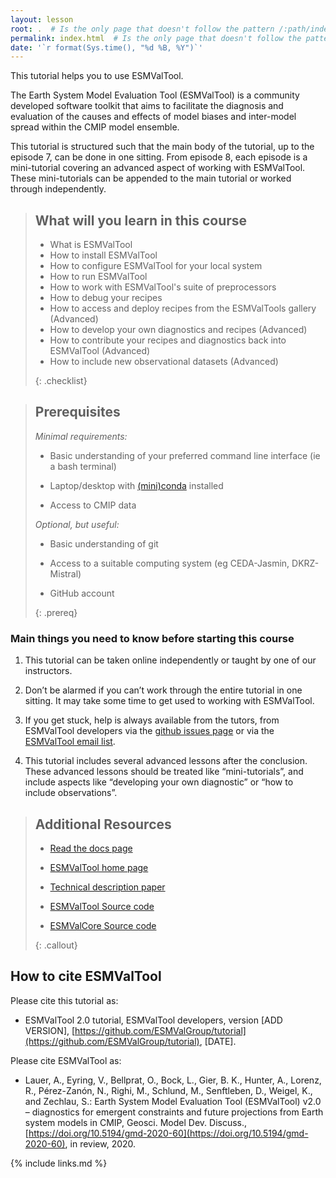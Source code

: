 ```yaml
---
layout: lesson
root: .  # Is the only page that doesn't follow the pattern /:path/index.html
permalink: index.html  # Is the only page that doesn't follow the pattern /:path/index.html
date: '`r format(Sys.time(), "%d %B, %Y")`'
---
```


This tutorial helps you to use ESMValTool.  

The Earth System Model Evaluation Tool (ESMValTool) is a community developed software toolkit that aims to facilitate
the diagnosis and evaluation of the causes and effects of model biases and inter-model spread within the CMIP model
ensemble.

This tutorial is structured such that the main body of the tutorial, up to the episode 7, can be done in one sitting.
From episode 8, each episode is a mini-tutorial covering an advanced aspect of working with ESMValTool.
These mini-tutorials can be appended to the main tutorial or worked through independently.

> ## What will you learn in this course
>
>   - What is ESMValTool
>   - How to install ESMValTool
>   - How to configure ESMValTool for your local system
>   - How to run ESMValTool
>   - How to work with ESMValTool's suite of preprocessors
>   - How to debug your recipes
>   - How to access and deploy recipes from the ESMValTools gallery (Advanced)
>   - How to develop your own diagnostics and recipes (Advanced)
>   - How to contribute your recipes and diagnostics back into ESMValTool (Advanced)
>   - How to include new observational datasets (Advanced)
>
>{: .checklist}

> ## Prerequisites
>
> *Minimal requirements:*
>
>  - Basic understanding of your preferred command line interface (ie a bash terminal)
>
>  - Laptop/desktop with [(mini)conda](https://docs.conda.io/en/latest/miniconda.html) installed
>
>  - Access to CMIP data
>
> *Optional, but useful:*
>
>  - Basic understanding of git 
>
>  - Access to a suitable computing system (eg CEDA-Jasmin, DKRZ-Mistral)
>
>  - GitHub account 
>
>{: .prereq}

### Main things you need to know before starting this course

1. This tutorial can be taken online independently or taught by one of our instructors.

2. Don’t be alarmed if you can’t work through the entire tutorial in one sitting. It may take some time to get used to working with ESMValTool.

3. If you get stuck, help is always available from the tutors, from ESMValTool developers via the [github issues page](https://github.com/ESMValGroup/ESMValTool/issues) 
    or via the [ESMValTool email list](mailto:esmvaltool@listserv.dfn.de).  

4. This tutorial includes several advanced lessons after the conclusion. These advanced lessons should be treated like “mini-tutorials”, and include aspects like “developing your own diagnostic” or “how to include observations”.

> ## Additional Resources
>
>   - [Read the docs page](https://esmvaltool.readthedocs.io/)
>
>   - [ESMValTool home page](https://www.esmvaltool.org/)
>
>   - [Technical description paper](https://doi.org/10.5194/gmd-13-1179-2020)
>
>   - [ESMValTool Source code](https://github.com/ESMValGroup/ESMValTool)
>
>   - [ESMValCore Source code](https://github.com/ESMValGroup/ESMValCore)
>
> {: .callout}

## How to cite ESMValTool

Please cite this tutorial as:

  - ESMValTool 2.0 tutorial, ESMValTool developers, version [ADD VERSION], 
    [https://github.com/ESMValGroup/tutorial](https://github.com/ESMValGroup/tutorial), 
    [DATE]. 

Please cite ESMValTool as:

  - Lauer, A., Eyring, V., Bellprat, O., Bock, L., Gier, B. K., Hunter, A., 
    Lorenz, R., Pérez-Zanón, N., Righi, M., Schlund, M., Senftleben, D., 
    Weigel, K., and Zechlau, S.: 
    Earth System Model Evaluation Tool (ESMValTool) v2.0 – diagnostics for 
    emergent constraints and future projections from Earth system models in CMIP, 
    Geosci. Model Dev. Discuss., 
    [https://doi.org/10.5194/gmd-2020-60](https://doi.org/10.5194/gmd-2020-60), 
    in review, 2020.


{% include links.md %}

